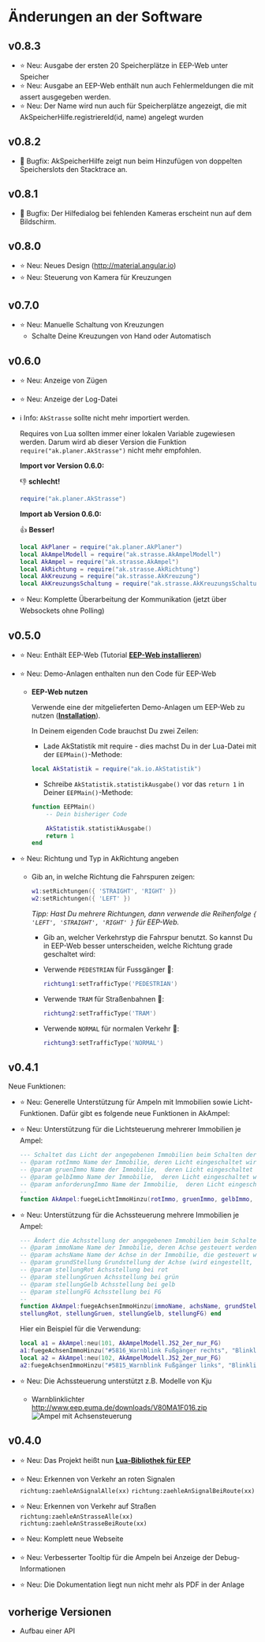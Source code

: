 # Änderungen an der Software

## v0.8.3

* ⭐ Neu: Ausgabe der ersten 20 Speicherplätze in EEP-Web unter Speicher
* ⭐ Neu: Ausgabe an EEP-Web enthält nun auch Fehlermeldungen die mit assert ausgegeben werden.
* ⭐ Neu: Der Name wird nun auch für Speicherplätze angezeigt, die mit AkSpeicherHilfe.registriereId(id, name) angelegt
  wurden

## v0.8.2

* 🐞 Bugfix: AkSpeicherHilfe zeigt nun beim Hinzufügen von doppelten Speicherslots den Stacktrace an.

## v0.8.1

* 🐞 Bugfix: Der Hilfedialog bei fehlenden Kameras erscheint nun auf dem Bildschirm.

## v0.8.0

* ⭐ Neu: Neues Design (<http://material.angular.io>)
* ⭐ Neu: Steuerung von Kamera für Kreuzungen

## v0.7.0

* ⭐ Neu: Manuelle Schaltung von Kreuzungen
  * Schalte Deine Kreuzungen von Hand oder Automatisch

## v0.6.0

* ⭐ Neu: Anzeige von Zügen
* ⭐ Neu: Anzeige der Log-Datei

* ℹ️ Info: `AkStrasse` sollte nicht mehr importiert werden.

    Requires von Lua sollten immer einer lokalen Variable zugewiesen werden.
    Darum wird ab dieser Version die Funktion `require("ak.planer.AkStrasse")`
    nicht mehr empfohlen.

    **Import vor Version 0.6.0:**

    👎 **schlecht!**
    ```lua
    require("ak.planer.AkStrasse")
    ```

    **Import ab Version 0.6.0:**

    👍 **Besser!**
    ```lua
    local AkPlaner = require("ak.planer.AkPlaner")
    local AkAmpelModell = require("ak.strasse.AkAmpelModell")
    local AkAmpel = require("ak.strasse.AkAmpel")
    local AkRichtung = require("ak.strasse.AkRichtung")
    local AkKreuzung = require("ak.strasse.AkKreuzung")
    local AkKreuzungsSchaltung = require("ak.strasse.AkKreuzungsSchaltung")
    ```

* ⭐ Neu: Komplette Überarbeitung der Kommunikation (jetzt über Websockets ohne Polling)

## v0.5.0

* ⭐ Neu: Enthält EEP-Web (Tutorial **[EEP-Web installieren](https://andreas-kreuz.github.io/ak-lua-bibliothek-fuer-eep/anleitungen-fortgeschrittene/einrichten-von-eep-web)**)
* ⭐ Neu: Demo-Anlagen enthalten nun den Code für EEP-Web

  * **EEP-Web nutzen**

    Verwende eine der mitgelieferten Demo-Anlagen um EEP-Web zu nutzen (**[Installation](https://andreas-kreuz.github.io/ak-lua-bibliothek-fuer-eep/anleitungen-fortgeschrittene/einrichten-von-eep-web)**).

    In Deinem eigenden Code brauchst Du zwei Zeilen:

    * Lade AkStatistik mit require - dies machst Du in der Lua-Datei mit der `EEPMain()`-Methode:

    ```lua
    local AkStatistik = require("ak.io.AkStatistik")
    ```

    * Schreibe `AkStatistik.statistikAusgabe()` vor das `return 1` in Deiner `EEPMain()`-Methode:

    ```lua
    function EEPMain()
        -- Dein bisheriger Code

        AkStatistik.statistikAusgabe()
        return 1
    end
    ```

* ⭐ Neu: Richtung und Typ in AkRichtung angeben

  * Gib an, in welche Richtung die Fahrspuren zeigen:

    ```lua
    w1:setRichtungen({ 'STRAIGHT', 'RIGHT' })
    w2:setRichtungen({ 'LEFT' })
    ```

    *Tipp: Hast Du mehrere Richtungen, dann verwende die Reihenfolge `{ 'LEFT', 'STRAIGHT', 'RIGHT' }` für EEP-Web.*

    * Gib an, welcher Verkehrstyp die Fahrspur benutzt. So kannst Du in EEP-Web besser unterscheiden, welche Richtung grade geschaltet wird:

    * Verwende `PEDESTRIAN` für Fussgänger 🚶:
        ```lua
        richtung1:setTrafficType('PEDESTRIAN')
        ```
    * Verwende `TRAM` für Straßenbahnen 🚋:
        ```lua
        richtung2:setTrafficType('TRAM')
        ```
    * Verwende `NORMAL` für normalen Verkehr 🚗:
        ```lua
        richtung3:setTrafficType('NORMAL')
        ```

## v0.4.1

Neue Funktionen:

* ⭐ Neu: Generelle Unterstützung für Ampeln mit Immobilien sowie Licht-Funktionen.
  Dafür gibt es folgende neue Funktionen in AkAmpel:

* ⭐ Neu: Unterstützung für die Lichtsteuerung mehrerer Immobilien je Ampel:

  ```lua
  --- Schaltet das Licht der angegebenen Immobilien beim Schalten der Ampel auf rot, gelb, grün oder Anforderung
  -- @param rotImmo Name der Immobilie, deren Licht eingeschaltet wird, wenn die Ampel rot oder rot-gelb ist
  -- @param gruenImmo Name der Immobilie,  deren Licht eingeschaltet wird, wenn die Ampel grün ist
  -- @param gelbImmo Name der Immobilie,  deren Licht eingeschaltet wird, wenn die Ampel gelb oder rot-gelb ist
  -- @param anforderungImmo Name der Immobilie,  deren Licht eingeschaltet wird, wenn die Ampel eine Anforderung erkennt
  --
  function AkAmpel:fuegeLichtImmoHinzu(rotImmo, gruenImmo, gelbImmo, anforderungImmo) end
  ```

* ⭐ Neu: Unterstützung für die Achssteuerung mehrere Immobilien je Ampel:

  ```lua
  --- Ändert die Achsstellung der angegebenen Immobilien beim Schalten der Ampel auf rot, gelb, grün oder Fußgänger
  -- @param immoName Name der Immobilie, deren Achse gesteuert werden soll
  -- @param achsName Name der Achse in der Immobilie, die gesteuert werden soll
  -- @param grundStellung Grundstellung der Achse (wird eingestellt, wenn eine Stellung nicht angegeben wurde
  -- @param stellungRot Achsstellung bei rot
  -- @param stellungGruen Achsstellung bei grün
  -- @param stellungGelb Achsstellung bei gelb
  -- @param stellungFG Achsstellung bei FG
  --
  function AkAmpel:fuegeAchsenImmoHinzu(immoName, achsName, grundStellung,
  stellungRot, stellungGruen, stellungGelb, stellungFG) end
  ```

  Hier ein Beispiel für die Verwendung:

  ```lua
  local a1 = AkAmpel:neu(101, AkAmpelModell.JS2_2er_nur_FG)
  a1:fuegeAchsenImmoHinzu("#5816_Warnblink Fußgänger rechts", "Blinklicht", 0, nil, nil, nil, 50)
  local a2 = AkAmpel:neu(102, AkAmpelModell.JS2_2er_nur_FG)
  a2:fuegeAchsenImmoHinzu("#5815_Warnblink Fußgänger links", "Blinklicht", 0, nil, nil, nil, 50)
  ```

* ⭐ Neu: Die Achssteuerung unterstützt z.B. Modelle von Kju

  * Warnblinklichter <http://www.eep.euma.de/downloads/V80MA1F016.zip>
    ![Ampel mit Achsensteuerung](assets/web/immo-achsen.png)

## v0.4.0

* ⭐ Neu: Das Projekt heißt nun **[Lua-Bibliothek für EEP](https://andreas-kreuz.github.io/ak-lua-bibliothek-fuer-eep/)**

* ⭐ Neu: Erkennen von Verkehr an roten Signalen
  `richtung:zaehleAnSignalAlle(xx)`
  `richtung:zaehleAnSignalBeiRoute(xx)`

* ⭐ Neu: Erkennen von Verkehr auf Straßen
  `richtung:zaehleAnStrasseAlle(xx)`
  `richtung:zaehleAnStrasseBeiRoute(xx)`

* ⭐ Neu: Komplett neue Webseite
* ⭐ Neu: Verbesserter Tooltip für die Ampeln bei Anzeige der Debug-Informationen
* ⭐ Neu: Die Dokumentation liegt nun nicht mehr als PDF in der Anlage

## vorherige Versionen

* Aufbau einer API
